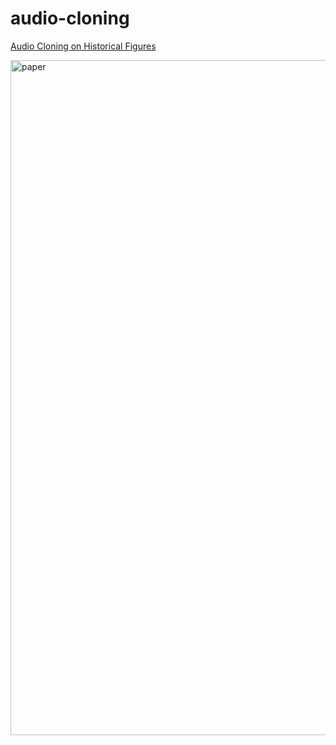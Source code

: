# audio-cloning

[Audio Cloning on Historical Figures](https://github.com/JODGEW/audio-cloning/files/14984915/AudioCloning_Paper.pdf)

<img width="1080" alt="paper" src="https://github.com/JODGEW/audio-cloning/assets/47671565/18ea29c8-20c1-499e-82cf-d7071e1402d5">
